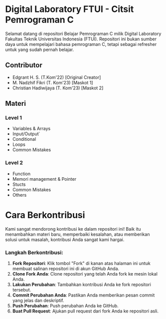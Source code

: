 # Digital Laboratory FTUI - Citsit Pemrograman C

Selamat datang di repositori Belajar Pemrograman C milik Digital Laboratory Fakultas Teknik Universitas Indonesia (FTUI). Repositori ini bukan sumber daya untuk mempelajari bahasa pemrograman C, tetapi sebagai refresher untuk yang sudah pernah belajar.

## Contributor 
- Edgrant H. S. (T.Kom'22) [Original Creator]
- M. Nadzhif Fikri (T. Kom'23) [Maskot 1]
- Christian Hadiwijaya (T. Kom'23) [Maskot 2]

## Materi
### Level 1
- Variables & Arrays
- Input/Output`
- Conditional
- Loops
- Common Mistakes

### Level 2
- Function
- Memori management & Pointer
- Stucts
- Common Mistakes
- Others
  
# Cara Berkontribusi

Kami sangat mendorong kontribusi ke dalam repositori ini! Baik itu menambahkan materi baru, memperbaiki kesalahan, atau memberikan solusi untuk masalah, kontribusi Anda sangat kami hargai.

### Langkah Berkontribusi:

1. **Fork Repositori**: Klik tombol "Fork" di kanan atas halaman ini untuk membuat salinan repositori ini di akun GitHub Anda.
2. **Clone Fork Anda**: Clone repositori yang telah Anda fork ke mesin lokal Anda.
4. **Lakukan Perubahan**: Tambahkan kontribusi Anda ke fork repositori tersebut.
5. **Commit Perubahan Anda**: Pastikan Anda memberikan pesan commit yang jelas dan deskriptif.
6. **Push Perubahan**: Push perubahan Anda ke GitHub.
7. **Buat Pull Request**: Ajukan pull request dari fork Anda ke repositori asli.
